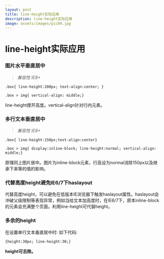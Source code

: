 ```yaml
---
layout: post
title: line-height实际应用
description: line-height实际应用
image: assets/images/pic04.jpg
---
```


# line-height实际应用

### 图片水平垂直居中

> *兼容性 IE8+*

`.box{ line-height:200px; text-align:center; }`

`.box > img{ vertical-align: middle;}`

line-height撑开高度。vertical-align针对行内元素。


### 多行文本垂直居中

> *兼容性 IE8+*

`.box{ line-height:150px;text-align:center}`

`.box > img{ display:inline-block; line-height:normal; vertical-align: middle;}`

原理同上图片居中。图片为inline-block元素，行高设为normal消除150px以及继承下来等的值的影响。


### 代替高度height避免IE6/7下haslayout

代替高度height，可以避免在低版本IE浏览器下触发haslayout属性。haslayout会冲破父级限制等表现异常，例如当给文本加高度时，在IE6/7下，原本inline-block的元素会充满整个页面。利用line-height可代替height。

### 多余的height

在设置单行文本垂直居中时:
如下代码:

`{height:30px; line-height:30;}`

**height可去除。**
